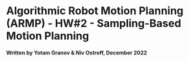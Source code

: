 # Algorithmic Robot Motion Planning (ARMP) - HW#2 - Sampling-Based Motion Planning

#### Written by Yotam Granov & Niv Ostroff, December 2022